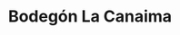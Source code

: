 ---
title: "Bodegón La Canaima"
url: /caracas/bodegon-la-canaima-av-principal-de-la-urbina/
shop: supermercado
---